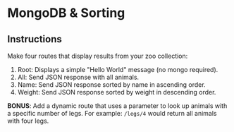 # MongoDB & Sorting

## Instructions

Make four routes that display results from your zoo collection:

1. Root: Displays a simple "Hello World" message (no mongo required).
2. All: Send JSON response with all animals.
3. Name: Send JSON response sorted by name in ascending order.
4. Weight: Send JSON response sorted by weight in descending order.

**BONUS**: Add a dynamic route that uses a parameter to look up animals with a specific number of legs. For example: `/legs/4` would return all animals with four legs.